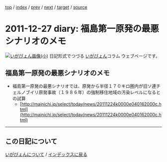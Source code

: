 [top](https://igapyon.github.io/diary/) 
 / [index](https://igapyon.github.io/diary/2011/index.html) 
 / [prev](https://igapyon.github.io/diary/2011/ig111225.html) 
 / [next](https://igapyon.github.io/diary/2012/ig120104.html) 
 / [target](https://igapyon.github.io/diary/2011/ig111227.html) 
 / [source](https://github.com/igapyon/diary/blob/gh-pages/2011/ig111227.html.src.md) 

2011-12-27 diary: 福島第一原発の最悪シナリオのメモ
=====================================================================================================
[![いがぴょん画像(小)](https://igapyon.github.io/diary/images/iga200306s.jpg "いがぴょん")](https://igapyon.github.io/diary/memo/memoigapyon.html) 日記形式でつづる [いがぴょん](https://igapyon.github.io/diary/memo/memoigapyon.html)コラム ウェブページです。

## 福島第一原発の最悪シナリオのメモ



* 福島第一原発の最悪シナリオでは、原発から半径１７０キロ圏内が旧ソ連チェルノブイリ原発事故（１９８６年）の強制移住地域の汚染レベルになるとの試算
  * [http://mainichi.jp/select/today/news/20111224k0000e040162000c.html](http://mainichi.jp/select/today/news/20111224k0000e040162000c.html)

----------------------------------------------------------------------------------------------------

## この日記について
[いがぴょんについて](https://igapyon.github.io/diary/memo/memoigapyon.html) / [インデックスに戻る](https://igapyon.github.io/diary/idxall.html)
